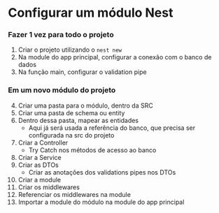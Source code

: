 # Configurar um módulo Nest

### Fazer 1 vez para todo o projeto
1. Criar o projeto utilizando o `nest new`
2. Na module do app principal, configurar a conexão com o banco de dados 
3. Na função main, configurar o validation pipe

### Em um novo módulo do projeto
4. Criar uma pasta para o módulo, dentro da SRC
5. Criar uma pasta de schema ou entity
6. Dentro dessa pasta, mapear as entidades
   - Aqui já será usada a referência do banco, que precisa ser configurada na src do projeto
7. Criar a Controller
   - Try Catch nos métodos de acesso ao banco
8. Criar a Service
9. Criar as DTOs
   - Criar as anotações dos validations pipes nos DTOs
10. Criar a module
11. Criar os middlewares
12. Referenciar os middlewares na module
13. Importar a module do módulo na module do app principal
